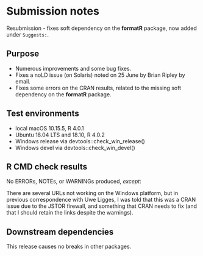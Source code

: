 # Submission notes

Resubmission - fixes soft dependency on the **formatR** package, now added under `Suggests:`.

## Purpose
    
- Numerous improvements and some bug fixes.
- Fixes a noLD issue (on Solaris) noted on 25 June by Brian Ripley by email.
- Fixes some errors on the CRAN results, related to the missing soft dependency on the **formatR** package.

## Test environments

* local macOS 10.15.5, R 4.0.1
* Ubuntu 18.04 LTS and 18.10, R 4.0.2
* Windows release via devtools::check_win_release()
* Windows devel via devtools::check_win_devel()

## R CMD check results

No ERRORs, NOTEs, or WARNINGs produced, _except_:

There are several URLs not working on the Windows platform, but in previous correspondence with Uwe Ligges, I was told that this was a CRAN issue due to the JSTOR firewall, and something that CRAN needs to fix (and that I should retain the links despite the warnings).


## Downstream dependencies

This release causes no breaks in other packages.
